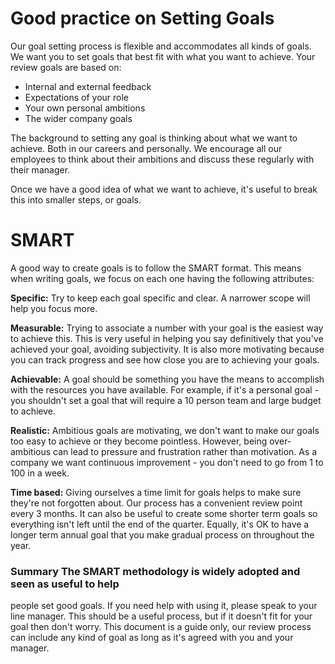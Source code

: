 # Good practice on Setting Goals

Our goal setting process is flexible and accommodates all kinds of goals. We
want you to set goals that best fit with what you want to achieve. Your review
goals are based on:

* Internal and external feedback
* Expectations of your role
* Your own personal ambitions
* The wider company goals

The background to setting any goal is thinking about what we want to achieve.
Both in our careers and personally. We encourage all our employees to think
about their ambitions and discuss these regularly with their manager.

Once we have a good idea of what we want to achieve, it's useful to break this
into smaller steps, or goals.


# SMART

A good way to create goals is to follow the SMART format. This means when
writing goals, we focus on each one having the following attributes:

**Specific:** Try to keep each goal specific and clear. A narrower scope will
help you focus more.

**Measurable:** Trying to associate a number with your goal is the easiest way
to achieve this.  This is very useful in helping you say definitively that
you've achieved your goal, avoiding subjectivity. It is also more motivating
because you can track progress and see how close you are to achieving your
goals.

**Achievable:** A goal should be something you have the means to accomplish with
the resources you have available. For example, if it's a personal goal - you
shouldn't set a goal that will require a 10 person team and large budget to
achieve.

**Realistic:** Ambitious goals are motivating, we don't want to make our goals
too easy to achieve or they become pointless. However, being over-ambitious can
lead to pressure and frustration rather than motivation. As a company we want
continuous improvement - you don't need to go from 1 to 100 in a week.

**Time based:** Giving ourselves a time limit for goals helps to make sure
they're not forgotten about. Our process has a convenient review point every 3
months.  It can also be useful to create some shorter term goals so everything
isn't left until the end of the quarter. Equally, it's OK to have a longer term
annual goal that you make gradual process on throughout the year.

### Summary The SMART methodology is widely adopted and seen as useful to help
people set good goals. If you need help with using it, please speak to your line
manager.  This should be a useful process, but if it doesn't fit for your goal
then don't worry. This document is a guide only, our review process can include
any kind of goal as long as it's agreed with you and your manager.

